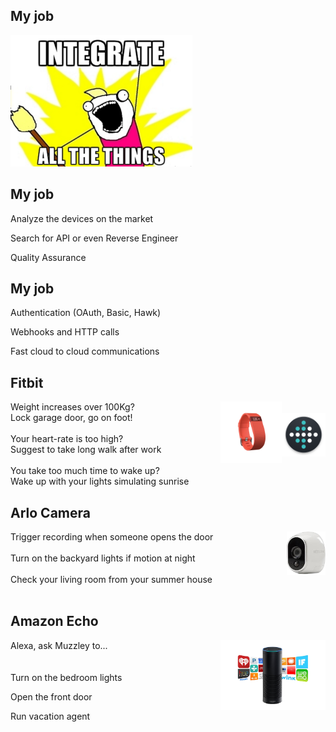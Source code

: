 ## My job

<img src='public/allthethings.png' style="height:15em"/>


## My job

Analyze the devices on the market

Search for API or even Reverse Engineer

Quality Assurance


## My job

Authentication (OAuth, Basic, Hawk)

Webhooks and HTTP calls

Fast cloud to cloud communications


## Fitbit

<img src='public/fitbit.png' style="height:5em; float:right; margin-top:1.3em"/>
<img src='public/fitbit2.png' style="height:7em; float:right"/>

<p style="text-align: left">
  Weight increases over 100Kg?
  </br>
  Lock garage door, go on foot!
  </br>
  </br>
  Your heart-rate is too high?
  </br>
  Suggest to take long walk after work
  </br>
  </br>
  You take too much time to wake up?
  </br>
  Wake up with your lights simulating sunrise
</p>


## Arlo Camera

<img src='public/arlo.png' style="height:5em; float:right;"/>

<p style="text-align: left">
  Trigger recording when someone opens the door
  </br>
  </br>
  Turn on the backyard lights if motion at night
  </br>
  </br>
  Check your living room from your summer house
  </br>
  </br>
</p>


## Amazon Echo

<img src='public/echo.png' style="height:8em; float:right"/>

Alexa, ask Muzzley to...
</br>
</br>
</br>
Turn on the bedroom lights

Open the front door

Run vacation agent
